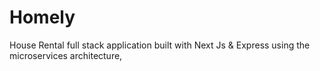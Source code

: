 # Homely
House Rental full stack application built with Next Js &amp; Express using the microservices architecture,

